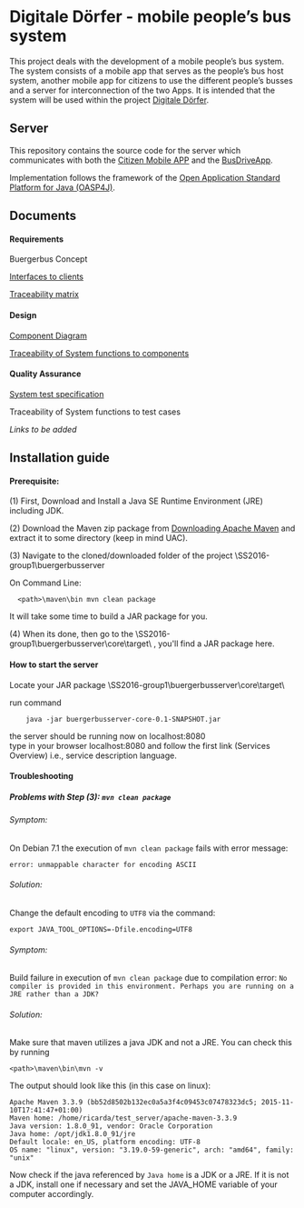 # Digitale Dörfer - mobile people’s bus system

This project deals with the development of a mobile people’s bus system. The system consists of a mobile app that serves as the people’s bus host system, another mobile app for citizens to use the different people’s busses and a server for interconnection of the two Apps. It is intended that the system will be used within the project [Digitale Dörfer](http://www.digitale-doerfer.de).

## Server ##

This repository contains the source code for the server which communicates with both the [Citizen Mobile APP](https://github.com/GSE-Project/SS2016-group2) and the [BusDriveApp](https://github.com/GSE-Project/SS2016-group3).

Implementation follows the framework of the [Open Application Standard Platform for Java (OASP4J)](http://oasp.github.io/oasp4j/oasp4j_overview.html).

## Documents ##

#### Requirements ####
Buergerbus Concept

[Interfaces to clients](https://github.com/GSE-Project/SS2016-group1/wiki/Server-interfaces)

[Traceability matrix](https://github.com/GSE-Project/SS2016-group1/blob/master/Documentation/Traceability%20matrix.pdf)

#### Design ####
[Component Diagram](https://github.com/GSE-Project/SS2016-group1/blob/master/Documentation/Component%20Diagram.png)

[Traceability of System functions to components](https://github.com/GSE-Project/SS2016-group1/blob/master/Documentation/Traceability%20SF%20to%20components.pdf)

#### Quality Assurance ####
[System test specification](https://github.com/GSE-Project/SS2016-group1/blob/master/Test/Test%20Cases_reviewed.pdf)

Traceability of System functions to test cases

*Links to be added*

## Installation guide ##

#### Prerequisite: ####

(1) First, Download and Install a Java SE Runtime Environment (JRE) including JDK.

(2) Download the Maven zip package from [Downloading Apache Maven]( https://maven.apache.org/download.cgi) and extract it to some directory (keep in mind UAC).

(3) Navigate to the cloned/downloaded folder of the project \SS2016-group1\buergerbusserver

  On Command Line:

      <path>\maven\bin mvn clean package


  It will take some time to build a JAR package for you.

(4) When its done, then go to the \SS2016-group1\buergerbusserver\core\target\ , you'll find a JAR package here.

#### How to start the server ####

Locate your JAR package <path>\SS2016-group1\buergerbusserver\core\target\
 
 run command
 
        java -jar buergerbusserver-core-0.1-SNAPSHOT.jar

 the server should be running now on localhost:8080   
 type in your browser localhost:8080 and follow the first link (Services Overview) i.e., service description language.

#### Troubleshooting ####

##### Problems with Step (3): `mvn clean package`
###### Symptom: ######
On Debian 7.1 the execution of `mvn clean package` fails with error message:
```
error: unmappable character for encoding ASCII
```

###### Solution: ######
Change the default encoding to `UTF8` via the command:
```
export JAVA_TOOL_OPTIONS=-Dfile.encoding=UTF8
```

###### Symptom: ######
Build failure in execution of `mvn clean package` due to compilation error: `No compiler is provided in this environment. Perhaps you are running on a JRE rather than a JDK?`

###### Solution: ######
Make sure that maven utilizes a java JDK and not a JRE. You can check this by running
```
<path>\maven\bin\mvn -v
```
The output should look like this (in this case on linux):
```
Apache Maven 3.3.9 (bb52d8502b132ec0a5a3f4c09453c07478323dc5; 2015-11-10T17:41:47+01:00)
Maven home: /home/ricarda/test_server/apache-maven-3.3.9
Java version: 1.8.0_91, vendor: Oracle Corporation
Java home: /opt/jdk1.8.0_91/jre
Default locale: en_US, platform encoding: UTF-8
OS name: "linux", version: "3.19.0-59-generic", arch: "amd64", family: "unix"
```
Now check if the java referenced by `Java home` is a JDK or a JRE. If it is not a JDK, install one if necessary and set the JAVA_HOME variable of your computer accordingly.
